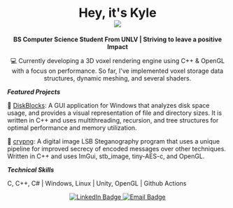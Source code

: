 <h1 align="center">
  Hey, it's Kyle
</br> 
  <img src="https://github.com/user-attachments/assets/7c73240f-b0bc-40b7-beeb-8a348fe6e6d2"/>
</h1>

<p align="center">
  <strong>BS Computer Science Student From UNLV | Striving to leave a positive Impact</strong>
</p>

<p align="center">
 💻 Currently developing a 3D voxel rendering engine using C++ & OpenGL with a focus on performance. So far, I've implemented voxel storage data structures, dynamic meshing, and several shaders.
</p>

***Featured Projects***

💾 [DiskBlocks](https://github.com/computer-kyle/DiskBlocks): A GUI application for Windows that analyzes disk space usage, and provides a visual representation of file and directory sizes. It is written in C++ and uses multithreading, recursion, and tree structures for optimal performance and memory utilization.

🔑 [crypng](https://github.com/computer-kyle/crypng): A digital image LSB Steganography program that uses a unique pipeline for improved secrecy of encoded messages over other techniques. Written in C++ and uses ImGui, stb_image, tiny-AES-c, and OpenGL.

***Technical Skills***

C, C++, C# | Windows, Linux | Unity, OpenGL | Github Actions

<p align="center">
  <a href="https://www.linkedin.com/in/computer-kyle/">
    <img src="https://img.shields.io/badge/LinkedIn-0077B5?style=for-the-badge&logo=linkedin&logoColor=white" alt="LinkedIn Badge"/>
  </a>
  <a href="mailto:kylemeyer.dev@gmail.com">
    <img src="https://img.shields.io/badge/Personal-D14836?style=for-the-badge&logo=gmail&logoColor=white" alt="Email Badge"/>
  </a>
</p>
